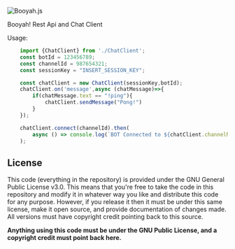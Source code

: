 ![Booyah.js](https://i.imgur.com/SCFGLcL.png)

Booyah! Rest Api and Chat Client

Usage:
```javascript
    import {ChatClient} from './ChatClient';
    const botId = 123456789;
    const channelId = 987654321;
    const sessionKey = "INSERT_SESSION_KEY";

    const chatClient = new ChatClient(sessionKey,botId);
    chatClient.on('message',async (chatMessage)=>{
        if(chatMessage.text == "!ping"){
            chatClient.sendMessage("Pong!")
        }
    });

    chatClient.connect(channelId).then(
        async () => console.log(`BOT Connected to ${chatClient.channelName}(${chatClient.channelId})\n`)
    );
```
## License
This code (everything in the repository) is provided under the GNU General Public License v3.0. This means that you're free to take the code in this repository and modify it in whatever way you like and distribute this code for any purpose. However, if you release it then it must be under this same license, make it open source, and provide documentation of changes made. All versions must have copyright credit pointing back to this source.

**Anything using this code must be under the GNU Public License, and a copyright credit must point back here.**
